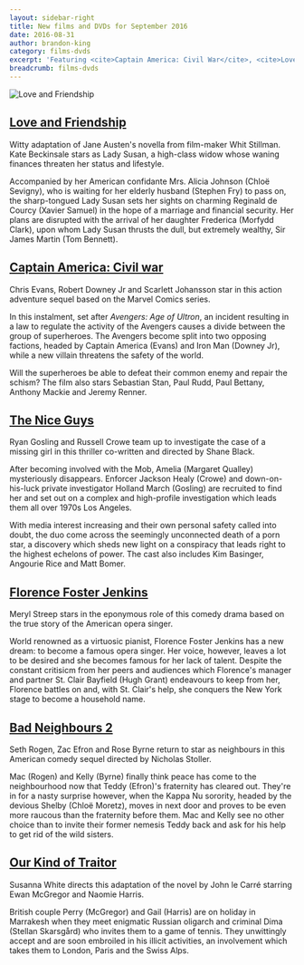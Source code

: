 ```yaml
---
layout: sidebar-right
title: New films and DVDs for September 2016
date: 2016-08-31
author: brandon-king
category: films-dvds
excerpt: 'Featuring <cite>Captain America: Civil War</cite>, <cite>Love &amp; Friendship</cite> and <cite>The Nice Guys</cite>.'
breadcrumb: films-dvds
---
```


![Love and Friendship](/images/featured/featured-love-and-friendship.jpg)

<h2><a href="https://suffolk.spydus.co.uk/cgi-bin/spydus.exe/ENQ/OPAC/BIBENQ/5613470?QRY=CTIBIB%3C%20IRN(5620566)&QRYTEXT=Love%20%26%20friendship%20%5Bvideorecording%5D">Love and Friendship</a></h2>

Witty adaptation of Jane Austen's novella from film-maker Whit Stillman. Kate Beckinsale stars as Lady Susan, a high-class widow whose waning finances threaten her status and lifestyle.

Accompanied by her American confidante Mrs. Alicia Johnson (Chloë Sevigny), who is waiting for her elderly husband (Stephen Fry) to pass on, the sharp-tongued Lady Susan sets her sights on charming Reginald de Courcy (Xavier Samuel) in the hope of a marriage and financial security. Her plans are disrupted with the arrival of her daughter Frederica (Morfydd Clark), upon whom Lady Susan thrusts the dull, but extremely wealthy, Sir James Martin (Tom Bennett).


<h2><a href="https://suffolk.spydus.co.uk/cgi-bin/spydus.exe/ENQ/OPAC/BIBENQ/5619735?QRY=CAUBIB%3C%20IRN(17579177)&QRYTEXT=Russo%2C%20Anthony%2C%20director)">Captain America: Civil war</a></h2>

Chris Evans, Robert Downey Jr and Scarlett Johansson star in this action adventure sequel based on the Marvel Comics series.

In this instalment, set after <cite>Avengers: Age of Ultron</cite>, an incident resulting in a law to regulate the activity of the Avengers causes a divide between the group of superheroes. The Avengers become split into two opposing factions, headed by Captain America (Evans) and Iron Man (Downey Jr), while a new villain threatens the safety of the world.

Will the superheroes be able to defeat their common enemy and repair the schism? The film also stars Sebastian Stan, Paul Rudd, Paul Bettany, Anthony Mackie and Jeremy Renner.

<h2><a href="https://suffolk.spydus.co.uk/cgi-bin/spydus.exe/ENQ/OPAC/BIBENQ/5672955?QRY=CTIBIB%3C%20IRN(40611451)&QRYTEXT=The%20nice%20guys%20%5Bvideorecording%5D">The Nice Guys</a></h2>

Ryan Gosling and Russell Crowe team up to investigate the case of a missing girl in this thriller co-written and directed by Shane Black.

After becoming involved with the Mob, Amelia (Margaret Qualley) mysteriously disappears. Enforcer Jackson Healy (Crowe) and down-on-his-luck private investigator Holland March (Gosling) are recruited to find her and set out on a complex and high-profile investigation which leads them all over 1970s Los Angeles.

With media interest increasing and their own personal safety called into doubt, the duo come across the seemingly unconnected death of a porn star, a discovery which sheds new light on a conspiracy that leads right to the highest echelons of power. The cast also includes Kim Basinger, Angourie Rice and Matt Bomer.

<h2><a href="https://suffolk.spydus.co.uk/cgi-bin/spydus.exe/ENQ/OPAC/BIBENQ/5657737?QRY=CTIBIB%3C%20IRN(64112045)&QRYTEXT=Florence%20Foster%20Jenkins%20%5Bvideorecording%5D">Florence Foster Jenkins</a></h2>

Meryl Streep stars in the eponymous role of this comedy drama based on the true story of the American opera singer.

World renowned as a virtuosic pianist, Florence Foster Jenkins has a new dream: to become a famous opera singer. Her voice, however, leaves a lot to be desired and she becomes famous for her lack of talent. Despite the constant critisicm from her peers and audiences which Florence's manager and partner St. Clair Bayfield (Hugh Grant) endeavours to keep from her, Florence battles on and, with St. Clair's help, she conquers the New York stage to become a household name.

<h2><a href="https://suffolk.spydus.co.uk/cgi-bin/spydus.exe/ENQ/OPAC/BIBENQ/5660037?QRY=CTIBIB%3C%20IRN(63356344)&QRYTEXT=Bad%20neighbours%202%20%5Bvideorecording%5D">Bad Neighbours 2</a></h2>

Seth Rogen, Zac Efron and Rose Byrne return to star as neighbours in this American comedy sequel directed by Nicholas Stoller.

Mac (Rogen) and Kelly (Byrne) finally think peace has come to the neighbourhood now that Teddy (Efron)'s fraternity has cleared out. They're in for a nasty surprise however, when the Kappa Nu sorority, headed by the devious Shelby (Chloë Moretz), moves in next door and proves to be even more raucous than the fraternity before them. Mac and Kelly see no other choice than to invite their former nemesis Teddy back and ask for his help to get rid of the wild sisters.

<h2><a href="https://suffolk.spydus.co.uk/cgi-bin/spydus.exe/ENQ/OPAC/BIBENQ/5661708?QRY=CTIBIB%3C%20IRN(64111532)&QRYTEXT=Our%20kind%20of%20traitor%20%5Bvideorecording%5D">Our Kind of Traitor</a></h2>

Susanna White directs this adaptation of the novel by John le Carré starring Ewan McGregor and Naomie Harris.

British couple Perry (McGregor) and Gail (Harris) are on holiday in Marrakesh when they meet enigmatic Russian oligarch and criminal Dima (Stellan Skarsgård) who invites them to a game of tennis. They unwittingly accept and are soon embroiled in his illicit activities, an involvement which takes them to London, Paris and the Swiss Alps.
